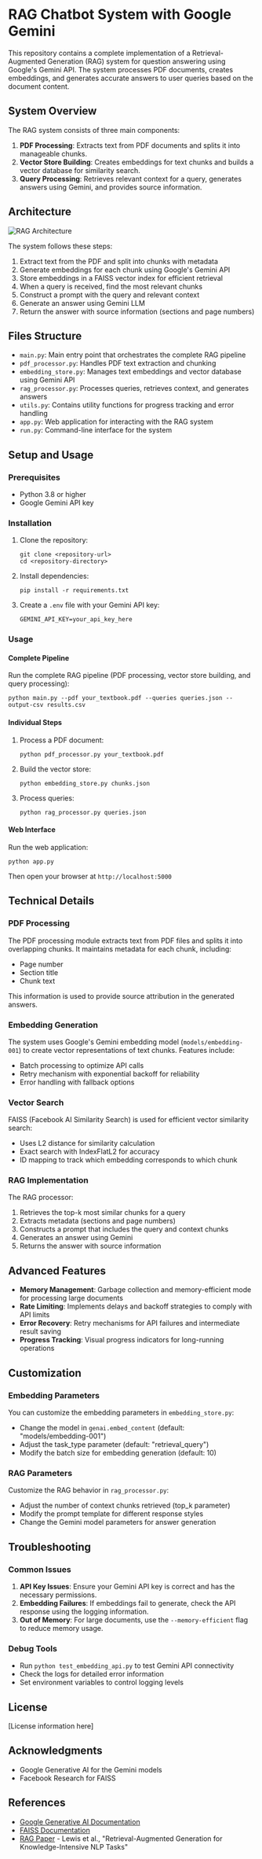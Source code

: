 # RAG Chatbot System with Google Gemini

This repository contains a complete implementation of a Retrieval-Augmented Generation (RAG) system for question answering using Google's Gemini API. The system processes PDF documents, creates embeddings, and generates accurate answers to user queries based on the document content.

## System Overview

The RAG system consists of three main components:

1. **PDF Processing**: Extracts text from PDF documents and splits it into manageable chunks.
2. **Vector Store Building**: Creates embeddings for text chunks and builds a vector database for similarity search.
3. **Query Processing**: Retrieves relevant context for a query, generates answers using Gemini, and provides source information.

## Architecture

![RAG Architecture](https://i.imgur.com/ePtLqEY.png)

The system follows these steps:
1. Extract text from the PDF and split into chunks with metadata
2. Generate embeddings for each chunk using Google's Gemini API
3. Store embeddings in a FAISS vector index for efficient retrieval
4. When a query is received, find the most relevant chunks
5. Construct a prompt with the query and relevant context
6. Generate an answer using Gemini LLM
7. Return the answer with source information (sections and page numbers)

## Files Structure

- `main.py`: Main entry point that orchestrates the complete RAG pipeline
- `pdf_processor.py`: Handles PDF text extraction and chunking
- `embedding_store.py`: Manages text embeddings and vector database using Gemini API
- `rag_processor.py`: Processes queries, retrieves context, and generates answers
- `utils.py`: Contains utility functions for progress tracking and error handling
- `app.py`: Web application for interacting with the RAG system
- `run.py`: Command-line interface for the system

## Setup and Usage

### Prerequisites

- Python 3.8 or higher
- Google Gemini API key

### Installation

1. Clone the repository:
   ```
   git clone <repository-url>
   cd <repository-directory>
   ```

2. Install dependencies:
   ```
   pip install -r requirements.txt
   ```

3. Create a `.env` file with your Gemini API key:
   ```
   GEMINI_API_KEY=your_api_key_here
   ```

### Usage

#### Complete Pipeline

Run the complete RAG pipeline (PDF processing, vector store building, and query processing):

```
python main.py --pdf your_textbook.pdf --queries queries.json --output-csv results.csv
```

#### Individual Steps

1. Process a PDF document:
   ```
   python pdf_processor.py your_textbook.pdf
   ```

2. Build the vector store:
   ```
   python embedding_store.py chunks.json
   ```

3. Process queries:
   ```
   python rag_processor.py queries.json
   ```

#### Web Interface

Run the web application:

```
python app.py
```

Then open your browser at `http://localhost:5000`

## Technical Details

### PDF Processing

The PDF processing module extracts text from PDF files and splits it into overlapping chunks. It maintains metadata for each chunk, including:
- Page number
- Section title
- Chunk text

This information is used to provide source attribution in the generated answers.

### Embedding Generation

The system uses Google's Gemini embedding model (`models/embedding-001`) to create vector representations of text chunks. Features include:
- Batch processing to optimize API calls
- Retry mechanism with exponential backoff for reliability
- Error handling with fallback options

### Vector Search

FAISS (Facebook AI Similarity Search) is used for efficient vector similarity search:
- Uses L2 distance for similarity calculation
- Exact search with IndexFlatL2 for accuracy
- ID mapping to track which embedding corresponds to which chunk

### RAG Implementation

The RAG processor:
1. Retrieves the top-k most similar chunks for a query
2. Extracts metadata (sections and page numbers)
3. Constructs a prompt that includes the query and context chunks
4. Generates an answer using Gemini
5. Returns the answer with source information

## Advanced Features

- **Memory Management**: Garbage collection and memory-efficient mode for processing large documents
- **Rate Limiting**: Implements delays and backoff strategies to comply with API limits
- **Error Recovery**: Retry mechanisms for API failures and intermediate result saving
- **Progress Tracking**: Visual progress indicators for long-running operations

## Customization

### Embedding Parameters

You can customize the embedding parameters in `embedding_store.py`:
- Change the model in `genai.embed_content` (default: "models/embedding-001")
- Adjust the task_type parameter (default: "retrieval_query")
- Modify the batch size for embedding generation (default: 10)

### RAG Parameters

Customize the RAG behavior in `rag_processor.py`:
- Adjust the number of context chunks retrieved (top_k parameter)
- Modify the prompt template for different response styles
- Change the Gemini model parameters for answer generation

## Troubleshooting

### Common Issues

1. **API Key Issues**: Ensure your Gemini API key is correct and has the necessary permissions.
2. **Embedding Failures**: If embeddings fail to generate, check the API response using the logging information.
3. **Out of Memory**: For large documents, use the `--memory-efficient` flag to reduce memory usage.

### Debug Tools

- Run `python test_embedding_api.py` to test Gemini API connectivity
- Check the logs for detailed error information
- Set environment variables to control logging levels

## License

[License information here]

## Acknowledgments

- Google Generative AI for the Gemini models
- Facebook Research for FAISS

## References

- [Google Generative AI Documentation](https://ai.google.dev/)
- [FAISS Documentation](https://github.com/facebookresearch/faiss)
- [RAG Paper](https://arxiv.org/abs/2005.11401) - Lewis et al., "Retrieval-Augmented Generation for Knowledge-Intensive NLP Tasks" 